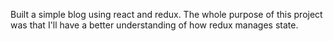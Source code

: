 Built a simple blog using react and redux. The whole purpose of this project was that I'll have a better understanding of how redux manages state.
